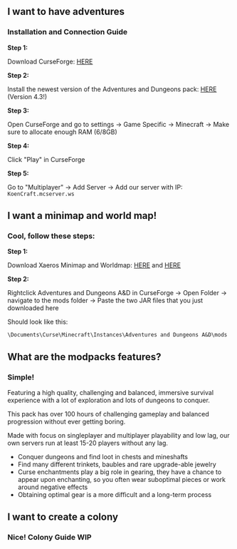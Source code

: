 ## I want to have adventures

### Installation and Connection Guide

**Step 1:**

Download CurseForge: [HERE](https://download.curseforge.com/) 

**Step 2:**

Install the newest version of the Adventures and Dungeons pack: [HERE](https://www.curseforge.com/minecraft/modpacks/adventures-and-dungeons-a-d/files) (Version 4.3!)

**Step 3:**

Open CurseForge and go to settings -> Game Specific -> Minecraft -> Make sure to allocate enough RAM (6/8GB)

**Step 4:**

Click "Play" in CurseForge

**Step 5:**

Go to "Multiplayer" -> Add Server -> Add our server with IP: `KoenCraft.mcserver.ws`

## I want a minimap and world map!

### Cool, follow these steps:

**Step 1:** 

Download Xaeros Minimap and Worldmap: [HERE](https://www.curseforge.com/minecraft/mc-mods/xaeros-world-map/download/3491644) and [HERE](https://www.curseforge.com/minecraft/mc-mods/xaeros-minimap/download/3491660) 

**Step 2:**

Rightclick Adventures and Dungeons A&D in CurseForge -> Open Folder -> navigate to the mods folder -> Paste the two JAR files that you just downloaded here

Should look like this:

`\Documents\Curse\Minecraft\Instances\Adventures and Dungeons A&D\mods`

## What are the modpacks features?

### Simple!

Featuring a high quality, challenging and balanced, immersive survival experience with a lot of exploration and lots of dungeons to conquer.

This pack has over 100 hours of challenging gameplay and balanced progression without ever getting boring.

Made with focus on singleplayer and multiplayer playability and low lag, our own servers run at least 15-20 players without any lag.



- Conquer dungeons and find loot in chests and mineshafts
- Find many different trinkets, baubles and rare upgrade-able jewelry
- Curse enchantments play a big role in gearing, they have a chance to appear upon enchanting, so you often wear suboptimal pieces or work around negative effects
- Obtaining optimal gear is a more difficult and a long-term process

## I want to create a colony

### Nice! Colony Guide WIP
